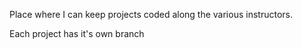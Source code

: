 Place where I can keep projects coded along the various instructors.

Each project has it's own branch
